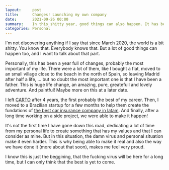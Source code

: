 ```yaml
---
layout:     post
title:      Changes! Launching my own company
date:       2021-09-26 00:00
summary:    In this shitty year, good things can also happen. It has been full of really good personal and professional changes.
categories: Personal
---
```


I'm not discovering anything if I say that since March 2020, the world is a bit shitty. You know that. Everybody knows that. But a lot of good things can happen too, and I want to talk about that part.

Personally, this has been a year full of changes, probably the most important of my life. There were a lot of them, like I bought a flat, moved to an small village close to the beach in the north of Spain, so leaving Madrid after half a life, ... but no doubt the most important one is that I have been a father. This is huge life change, an amazing, pure, greatefull and lovely adventure. And paintful! Maybe more on this at a later date.

I left [CARTO](https://carto.com/) after 4 years, the first probably the best of my career. Then, I moved to a Brazilian startup for a few months to help them create the fundations of [the best car insurance company in latam](https://www.justos.com/). And finally, after a long time working on a side project, we were able to make it happen!

It's not the first time I have gone down this road, dedicating a lot of time from my personal life to create something that has my values and that I can consider as mine. But in this situation, the damn virus and personal situation make it even harder. This is why being able to make it real and also the way we have done it (more about that soon), makes me feel very proud.

I know this is just the beggining, that the fucking virus will be here for a long time, but I can only think that the best is yet to come.
